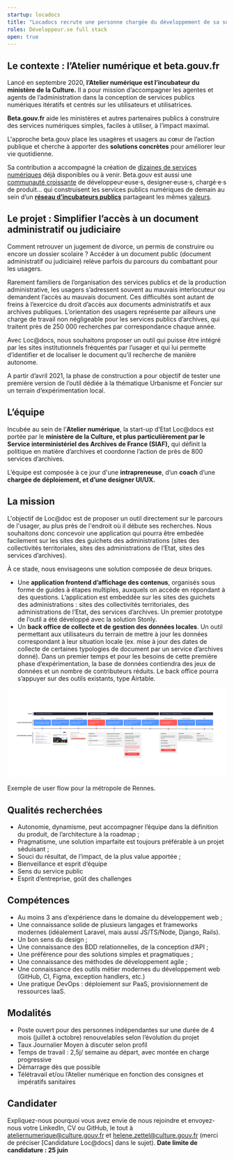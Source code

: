 ```yaml
---
startup: locadocs
title: "Locadocs recrute une personne chargée du développement de sa solution"
roles: Développeur.se full stack
open: true
---
```


## **Le contexte : l’Atelier numérique et beta.gouv.fr**

Lancé en septembre 2020, **l’Atelier numérique est l’incubateur du ministère de la Culture.** Il a pour mission d’accompagner les agentes et agents de l’administration dans la conception de services publics numériques itératifs et centrés sur les utilisateurs et utilisatrices.

**Beta.gouv.fr** aide les ministères et autres partenaires publics à construire des services numériques simples, faciles à utiliser, à l’impact maximal.

L'approche beta.gouv place les usagères et usagers au cœur de l’action publique et cherche à apporter des **solutions concrètes** pour améliorer leur vie quotidienne. 

Sa contribution a accompagné la création de [dizaines de services numériques](https://beta.gouv.fr/startups/) déjà disponibles ou à venir. Beta.gouv est aussi une [communauté croissante](https://beta.gouv.fr/communaute/) de développeur·euse·s, designer·euse·s, chargé·e·s de produit… qui construisent les services publics numériques de demain au sein d’un **[réseau d’incubateurs publics](https://beta.gouv.fr/incubateurs/)** partageant les mêmes [valeurs](https://beta.gouv.fr/approche/manifeste).


## **Le projet : Simplifier l’accès à un document administratif ou judiciaire**

Comment retrouver un jugement de divorce, un permis de construire ou encore un dossier scolaire ? Accéder à un document public (document administratif ou judiciaire) relève parfois du parcours du combattant pour les usagers.

Rarement familiers de l’organisation des services publics et de la production administrative, les usagers s’adressent souvent au mauvais interlocuteur ou demandent l’accès au mauvais document. Ces difficultés sont autant de freins à l’exercice du droit d’accès aux documents administratifs et aux archives publiques. L’orientation des usagers représente par ailleurs une charge de travail non négligeable pour les services publics d’archives, qui traitent près de 250 000 recherches par correspondance chaque année.

Avec Loc@docs, nous souhaitons proposer un outil qui puisse être intégré par les sites institutionnels fréquentés par l’usager et qui lui permette d’identifier et de localiser le document qu’il recherche de manière autonome.

A partir d’avril 2021, la phase de construction a pour objectif de tester une première version de l’outil dédiée à la thématique Urbanisme et Foncier sur un terrain d’expérimentation local.


## **L’équipe**

Incubée au sein de l’**Atelier numérique**, la start-up d’Etat Loc@docs est portée par le **ministère de la Culture, et plus particulièrement par le Service interministériel des Archives de France (SIAF),** qui définit la politique en matière d’archives et coordonne l’action de près de 800 services d’archives.

L’équipe est composée à ce jour d'une **intrapreneuse**, d’un **coach** d’une **chargée de déploiement, et d’une designer UI/UX.**


## **La mission**

L'objectif de Loc@doc est de proposer un outil directement sur le parcours de l'usager, au plus près de l'endroit où il débute ses recherches. Nous souhaitons donc concevoir une application qui pourra être embedée facilement sur les sites des guichets des administrations (sites des collectivités territoriales, sites des administrations de l’Etat, sites des services d’archives).

À ce stade, nous envisageons une solution composée de deux briques.

- Une **application frontend d’affichage des contenus**, organisés sous forme de guides à étapes multiples, auxquels on accède en répondant à des questions. L’application est embeddée sur les sites des guichets des administrations : sites des collectivités territoriales, des administrations de l’Etat, des services d’archives. Un premier prototype de l’outil a été développé avec la solution Stonly.
- Un **back office de collecte et de gestion des données locales**. Un outil permettant aux utilisateurs du terrain de mettre à jour les données correspondant à leur situation locale (ex. mise à jour des dates de collecte de certaines typologies de document par un service d’archives donné). Dans un premier temps et pour les besoins de cette première phase d’expérimentation, la base de données contiendra des jeux de données et un nombre de contributeurs réduits. Le back office pourra s’appuyer sur des outils existants, type Airtable.

<img width="668" alt="Exemple de user flow pour la métropole de Rennes" src="https://raw.githubusercontent.com/ZettelH/ZettelH/main/user%20flow%20to%20be%20-%20Final.jpg">

Exemple de user flow pour la métropole de Rennes.

## **Qualités recherchées**

- Autonomie, dynamisme, peut accompagner l’équipe dans la définition du produit, de l’architecture à la roadmap ;
- Pragmatisme, une solution imparfaite est toujours préférable à un projet séduisant ;
- Souci du résultat, de l’impact, de la plus value apportée ;
- Bienveillance et esprit d’équipe
- Sens du service public
- Esprit d’entreprise, goût des challenges

## **Compétences**

- Au moins 3 ans d’expérience dans le domaine du développement web ;
- Une connaissance solide de plusieurs langages et frameworks modernes (idéalement Laravel, mais aussi JS/TS/Node, Django, Rails).
- Un bon sens du design ;
- Une connaissance des BDD relationnelles, de la conception d’API ;
- Une préférence pour des solutions simples et pragmatiques ;
- Une connaissance des méthodes de développement agile ;
- Une connaissance des outils métier modernes du développement web (GitHub, CI, Figma, exception handlers, etc.)
- Une pratique DevOps : déploiement sur PaaS, provisionnement de ressources IaaS.

## **Modalités**

- Poste ouvert pour des personnes indépendantes sur une durée de 4 mois (juillet à octobre) renouvelables selon l’évolution du projet
- Taux Journalier Moyen à discuter selon profil
- Temps de travail : 2,5j/ semaine au départ, avec montée en charge progressive
- Démarrage dès que possible
- Télétravail et/ou l’Atelier numérique en fonction des consignes et impératifs sanitaires

## **Candidater**

Expliquez-nous pourquoi vous avez envie de nous rejoindre et envoyez-nous votre LinkedIn, CV ou GitHub, le tout à ateliernumerique@culture.gouv.fr et [helene.zettel@culture.gouv.fr](mailto:helene.zettel@culture.gouv.fr) (merci de préciser [Candidature Loc@docs] dans le sujet).
**Date limite de candidature : 25 juin**
